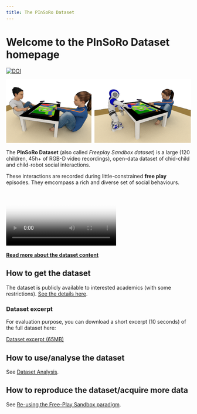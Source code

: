 ```yaml
---
title: The PInSoRo Dataset
---
```


Welcome to the PInSoRo Dataset homepage
=======================================

[![DOI](https://zenodo.org/badge/DOI/10.5281/zenodo.1043508.svg)](https://doi.org/10.5281/zenodo.1043508)

![The two conditions](media/setup-illustration.png)

The **PInSoRo Dataset** (also called _Freeplay Sandbox dataset_) is a large (120
children, 45h+ of RGB-D video recordings), open-data dataset of chid-child and
child-robot social interactions.

These interactions are recorded during little-constrained **free play**
episodes. They emcompass a rich and diverse set of social behaviours.

<video controls src="media/bestof.mp4" poster="media/bestof.jpg">
Sorry, your browser doesn't support embedded videos, 
but don't worry, you can <a href="media/bestof.mp4">download it</a>
and watch it with your favorite video player!
</video>

**[Read more about the dataset content](dataset)**

How to get the dataset
----------------------

The dataset is publicly available to interested academics (with some
restrictions). [See the details here](get-dataset).

### Dataset excerpt

For evaluation purpose, you can download a short excerpt (10 seconds) of the full dataset here:

[Dataset excerpt (65MB)](dataset/10s-extract.bag)

How to use/analyse the dataset
------------------------------

See [Dataset Analysis](analysing).

How to reproduce the dataset/acquire more data
----------------------------------------------

See [Re-using the Free-Play Sandbox paradigm](freeplay-software).
